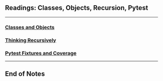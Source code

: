 ## Readings: Classes, Objects, Recursion, Pytest
***

### [Classes and Objects](https://www.learnpython.org/en/Classes_and_Objects)


### [Thinking Recursively](https://realpython.com/python-thinking-recursively/)

### [Pytest Fixtures and Coverage](https://www.linuxjournal.com/content/python-testing-pytest-fixtures-and-coverage)

***
 ## End of Notes
